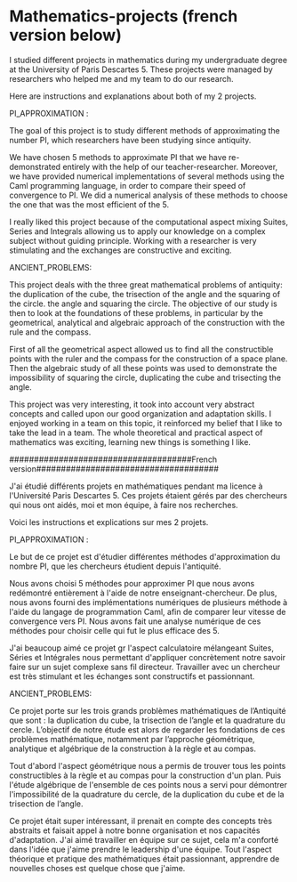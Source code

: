 # Mathematics-projects (french version below)

I studied different projects in mathematics during my undergraduate degree at the University of Paris Descartes 5. 
These projects were managed by researchers who helped me and my team to do our research.

Here are instructions and explanations about both of my 2 projects.


PI_APPROXIMATION :

The goal of this project is to study different methods of approximating the number PI, which researchers have been studying since antiquity. 

We have chosen 5 methods to approximate PI that we have re-demonstrated entirely with the help of our teacher-researcher. 
Moreover, we have provided numerical implementations of several methods using the Caml programming language, in order to compare their speed of convergence to PI.
We did a numerical analysis of these methods to choose the one that was the most efficient of the 5.

I really liked this project because of the computational aspect mixing Suites, Series and Integrals allowing us to apply our knowledge on a complex subject without guiding principle.
Working with a researcher is very stimulating and the exchanges are constructive and exciting.


ANCIENT_PROBLEMS:

This project deals with the three great mathematical problems of antiquity: the duplication of the cube, the trisection of the angle and the squaring of the circle.
the angle and squaring the circle. The objective of our study is then to look at the foundations of these problems,
in particular by the geometrical, analytical and algebraic approach of the construction with the rule and the compass.

First of all the geometrical aspect allowed us to find all the constructible points with the ruler and the compass for the construction of a space plane.
Then the algebraic study of all these points was used to demonstrate the impossibility of squaring the circle, duplicating the cube and trisecting the angle.

This project was very interesting, it took into account very abstract concepts and called upon our good organization and adaptation skills.
I enjoyed working in a team on this topic, it reinforced my belief that I like to take the lead in a team. 
The whole theoretical and practical aspect of mathematics was exciting, learning new things is something I like.






#####################################French version#####################################

J'ai étudié différents projets en mathématiques pendant ma licence à l'Université Paris Descartes 5. 
Ces projets étaient gérés par des chercheurs qui nous ont aidés, moi et mon équipe, à faire nos recherches.

Voici les instructions et explications sur mes 2 projets.


PI_APPROXIMATION :

Le but de ce projet est d'étudier différentes méthodes d'approximation du nombre PI, que les chercheurs étudient depuis l'antiquité. 

Nous avons choisi 5 méthodes pour approximer PI que nous avons redémontré entièrement à l'aide de notre enseignant-chercheur. 
De plus, nous avons fourni des implémentations numériques de plusieurs méthode à l'aide du langage de programmation Caml, afin de comparer leur vitesse de convergence vers PI.
Nous avons fait une analyse numérique de ces méthodes pour choisir celle qui fut le plus efficace des 5.

J'ai beaucoup aimé ce projet gr l'aspect calculatoire mélangeant Suites, Séries et Intégrales nous permettant 
d'appliquer concrètement notre savoir faire sur un sujet complexe sans fil directeur.
Travailler avec un chercheur est très stimulant et les échanges sont constructifs et passionnant.



ANCIENT_PROBLEMS:

Ce projet porte sur les trois grands problèmes mathématiques de l’Antiquité que sont : la duplication du cube, la trisection de
l’angle et la quadrature du cercle. L’objectif de notre étude est alors de regarder les fondations de ces problèmes
mathématique, notamment par l’approche géométrique, analytique et algébrique de la construction à la règle et au compas.

Tout d'abord l'aspect géométrique nous a permis de trouver tous les points constructibles à la règle et au compas pour la construction d'un plan.
Puis l'étude algébrique de l'ensemble de ces points nous a servi pour démontrer l'impossibilité de la quadrature du cercle, 
de la duplication du cube et de la trisection de l’angle.

Ce projet était super intéressant, il prenait en compte des concepts très abstraits et faisait appel à notre bonne organisation et nos capacités d'adaptation.
J'ai aimé travailler en équipe sur ce sujet, cela m'a conforté dans l'idée que j'aime prendre le leadership d'une équipe. 
Tout l'aspect théorique et pratique des mathématiques était passionnant, apprendre de nouvelles choses est quelque chose que j'aime.
